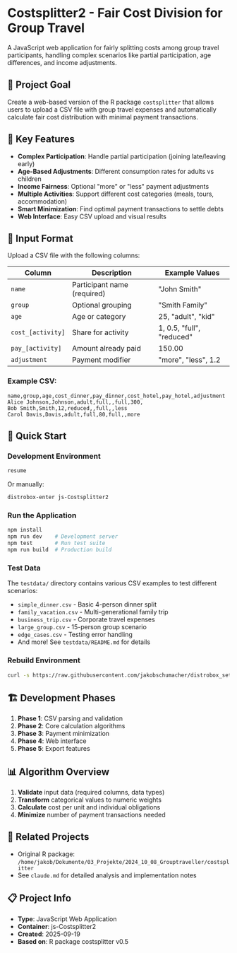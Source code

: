 # Costsplitter2 - Fair Cost Division for Group Travel

A JavaScript web application for fairly splitting costs among group travel participants, handling complex scenarios like partial participation, age differences, and income adjustments.

## 🎯 Project Goal
Create a web-based version of the R package `costsplitter` that allows users to upload a CSV file with group travel expenses and automatically calculate fair cost distribution with minimal payment transactions.

## 🌟 Key Features
- **Complex Participation**: Handle partial participation (joining late/leaving early)
- **Age-Based Adjustments**: Different consumption rates for adults vs children
- **Income Fairness**: Optional "more" or "less" payment adjustments
- **Multiple Activities**: Support different cost categories (meals, tours, accommodation)
- **Smart Minimization**: Find optimal payment transactions to settle debts
- **Web Interface**: Easy CSV upload and visual results

## 📁 Input Format
Upload a CSV file with the following columns:

| Column | Description | Example Values |
|--------|-------------|----------------|
| `name` | Participant name (required) | "John Smith" |
| `group` | Optional grouping | "Smith Family" |
| `age` | Age or category | 25, "adult", "kid" |
| `cost_[activity]` | Share for activity | 1, 0.5, "full", "reduced" |
| `pay_[activity]` | Amount already paid | 150.00 |
| `adjustment` | Payment modifier | "more", "less", 1.2 |

### Example CSV:
```csv
name,group,age,cost_dinner,pay_dinner,cost_hotel,pay_hotel,adjustment
Alice Johnson,Johnson,adult,full,,full,300,
Bob Smith,Smith,12,reduced,,full,,less
Carol Davis,Davis,adult,full,80,full,,more
```

## 🚀 Quick Start

### Development Environment
```bash
resume
```

Or manually:
```bash
distrobox-enter js-Costsplitter2
```

### Run the Application
```bash
npm install
npm run dev    # Development server
npm test       # Run test suite
npm run build  # Production build
```

### Test Data
The `testdata/` directory contains various CSV examples to test different scenarios:
- `simple_dinner.csv` - Basic 4-person dinner split
- `family_vacation.csv` - Multi-generational family trip
- `business_trip.csv` - Corporate travel expenses
- `large_group.csv` - 15-person group scenario
- `edge_cases.csv` - Testing error handling
- And more! See `testdata/README.md` for details

### Rebuild Environment
```bash
curl -s https://raw.githubusercontent.com/jakobschumacher/distrobox_setup/main/bootstrap -o /tmp/bootstrap && bash /tmp/bootstrap
```

## 🏗️ Development Phases
1. **Phase 1**: CSV parsing and validation
2. **Phase 2**: Core calculation algorithms
3. **Phase 3**: Payment minimization
4. **Phase 4**: Web interface
5. **Phase 5**: Export features

## 📊 Algorithm Overview
1. **Validate** input data (required columns, data types)
2. **Transform** categorical values to numeric weights
3. **Calculate** cost per unit and individual obligations
4. **Minimize** number of payment transactions needed

## 🔗 Related Projects
- Original R package: `/home/jakob/Dokumente/03_Projekte/2024_10_08_Grouptraveller/costsplitter`
- See `claude.md` for detailed analysis and implementation notes

## 📋 Project Info
- **Type**: JavaScript Web Application
- **Container**: js-Costsplitter2
- **Created**: 2025-09-19
- **Based on**: R package costsplitter v0.5
